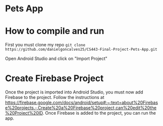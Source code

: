 # Pets App

# How to compile and run

First you must clone my repo
`git clone https://github.com/danielgoncalves25/CS443-Final-Project-Pets-App.git`

Open Android Studio and click on "Import Project"

# Create Firebase Project
Once the project is imported into Android Studio, you must now add Firebase to the project.
Follow the instructions at https://firebase.google.com/docs/android/setup#:~:text=about%20Firebase%20projects.-,Create%20a%20Firebase%20project,can%20edit%20the%20Project%20ID.
Once Firebase is added to the project, you can run the app.

